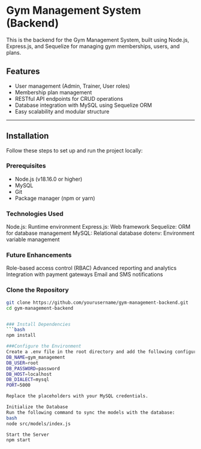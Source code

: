 
# Gym Management System (Backend)

This is the backend for the Gym Management System, built using Node.js, Express.js, and Sequelize for managing gym memberships, users, and plans.

## Features
- User management (Admin, Trainer, User roles)
- Membership plan management
- RESTful API endpoints for CRUD operations
- Database integration with MySQL using Sequelize ORM
- Easy scalability and modular structure

---

## Installation

Follow these steps to set up and run the project locally:

### Prerequisites
- Node.js (v18.16.0 or higher)
- MySQL
- Git
- Package manager (npm or yarn)

### Technologies Used
Node.js: Runtime environment
Express.js: Web framework
Sequelize: ORM for database management
MySQL: Relational database
dotenv: Environment variable management
### Future Enhancements
Role-based access control (RBAC)
Advanced reporting and analytics
Integration with payment gateways
Email and SMS notifications

### Clone the Repository
```bash
git clone https://github.com/yourusername/gym-management-backend.git
cd gym-management-backend


### Install Dependencies
```bash
npm install

###Configure the Environment
Create a .env file in the root directory and add the following configuration:
DB_NAME=gym_management
DB_USER=root
DB_PASSWORD=password
DB_HOST=localhost
DB_DIALECT=mysql
PORT=5000

Replace the placeholders with your MySQL credentials.

Initialize the Database
Run the following command to sync the models with the database:
bash
node src/models/index.js

Start the Server
npm start


